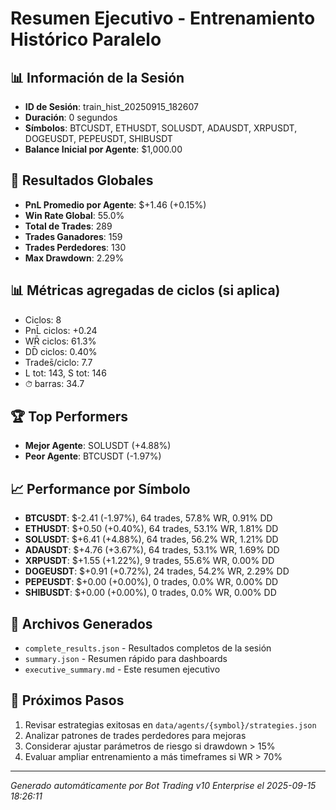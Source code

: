 # Resumen Ejecutivo - Entrenamiento Histórico Paralelo

## 📊 Información de la Sesión
- **ID de Sesión**: train_hist_20250915_182607
- **Duración**: 0 segundos
- **Símbolos**: BTCUSDT, ETHUSDT, SOLUSDT, ADAUSDT, XRPUSDT, DOGEUSDT, PEPEUSDT, SHIBUSDT
- **Balance Inicial por Agente**: $1,000.00

## 🎯 Resultados Globales
- **PnL Promedio por Agente**: $+1.46 (+0.15%)
- **Win Rate Global**: 55.0%
- **Total de Trades**: 289
- **Trades Ganadores**: 159
- **Trades Perdedores**: 130
- **Max Drawdown**: 2.29%

## 📊 Métricas agregadas de ciclos (si aplica)
- Ciclos: 8
- PnL̄ ciclos: +0.24
- WR̄ ciclos: 61.3%
- DD̄ ciclos: 0.40%
- Trades̄/ciclo: 7.7
- L tot: 143, S tot: 146
- ⏱̄ barras: 34.7


## 🏆 Top Performers
- **Mejor Agente**: SOLUSDT (+4.88%)
- **Peor Agente**: BTCUSDT (-1.97%)

## 📈 Performance por Símbolo
- **BTCUSDT**: $-2.41 (-1.97%), 64 trades, 57.8% WR, 0.91% DD
- **ETHUSDT**: $+0.50 (+0.40%), 64 trades, 53.1% WR, 1.81% DD
- **SOLUSDT**: $+6.41 (+4.88%), 64 trades, 56.2% WR, 1.21% DD
- **ADAUSDT**: $+4.76 (+3.67%), 64 trades, 53.1% WR, 1.69% DD
- **XRPUSDT**: $+1.55 (+1.22%), 9 trades, 55.6% WR, 0.00% DD
- **DOGEUSDT**: $+0.91 (+0.72%), 24 trades, 54.2% WR, 2.29% DD
- **PEPEUSDT**: $+0.00 (+0.00%), 0 trades, 0.0% WR, 0.00% DD
- **SHIBUSDT**: $+0.00 (+0.00%), 0 trades, 0.0% WR, 0.00% DD

## 📁 Archivos Generados
- `complete_results.json` - Resultados completos de la sesión
- `summary.json` - Resumen rápido para dashboards
- `executive_summary.md` - Este resumen ejecutivo

## 🎯 Próximos Pasos
1. Revisar estrategias exitosas en `data/agents/{symbol}/strategies.json`
2. Analizar patrones de trades perdedores para mejoras
3. Considerar ajustar parámetros de riesgo si drawdown > 15%
4. Evaluar ampliar entrenamiento a más timeframes si WR > 70%

---
*Generado automáticamente por Bot Trading v10 Enterprise el 2025-09-15 18:26:11*
